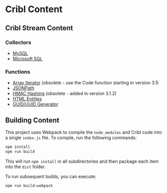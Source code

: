 # Cribl Content

## Cribl Stream Content

### Collectors

* [MySQL](collectors/mysql/README.md)
* [Microsoft SQL](collectors/mssql/README.md)

### Functions

* [Array Iterator](functions/iterator/README.md) (obsolete - use the Code function starting in version 3.1)
* [JSONPath](functions/jsonpath/README.md)
* [HMAC Hashing](functions/hmac/README.md) (obsolete - added in version 3.1.2)
* [HTML Entities](functions/html_entities/README.md)
* [GUID/UUID Generator](functions/guid/README.md) 

## Building Content

This project uses Webpack to compile the `node_modules` and Cribl code into a single `index.js` file. To compile, run the following commands:

```bash
npm install
npm run build
```

This will run `npm install` in all subdirectories and then package each item into the `dist` folder.

To run subsequent builds, you can execute:

```bash
npm run build:webpack
```